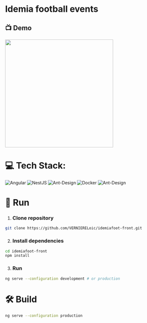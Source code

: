 # Idemia football events
## 📺 Demo
<img src="src/assets/readme/demo.gif" width="350px">


# 💻 Tech Stack:

![Angular](https://img.shields.io/badge/angular-%23DD0031.svg?style=for-the-badge&logo=angular&logoColor=white) ![NestJS](https://img.shields.io/badge/nestjs-%23E0234E.svg?style=for-the-badge&logo=nestjs&logoColor=white)
![Ant-Design](https://img.shields.io/badge/-AntDesign-%230170FE?style=for-the-badge&logo=ant-design&logoColor=white) ![Docker](https://img.shields.io/badge/docker-%230db7ed.svg?style=for-the-badge&logo=docker&logoColor=white)
![Ant-Design](https://img.shields.io/badge/MariaDB-003545?style=for-the-badge&logo=mariadb&logoColor=white)

# 🚀 Run

1. ### Clone repository

```bash
git clone https://github.com/VERNIERELoic/idemiafoot-front.git
```

2. ### Install dependencies

```bash
cd idemiafoot-front
npm install
```
3. ### Run

```bash
ng serve --configuration development # or production
```

# 🛠️ Build

```bash
ng serve --configuration production
```



